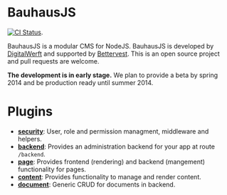 # BauhausJS

[![CI Status](https://travis-ci.org/bauhausjs/bauhausjs.png)](https://travis-ci.org/bauhausjs/bauhausjs).

BauhausJS is a modular CMS for NodeJS. BauhausJS is developed by [DigitalWerft](http://digitalwerft.com) and supported by [Bettervest](https://bettervest.de/). This is an open source project and pull requests are welcome.

**The development is in early stage.** We plan to provide a beta by spring 2014 and be production ready until summer 2014.

# Plugins

* **[security](https://github.com/bauhausjs/bauhausjs/tree/master/security)**: User, role and permission managment, middleware and helpers.
* **[backend](https://github.com/bauhausjs/bauhausjs/tree/master/backend)**: Provides an administration backend for your app at route `/backend`.
* **[page](https://github.com/bauhausjs/bauhausjs/tree/master/page)**: Provides frontend (rendering) and backend (mangement) functionality for pages.
* **[content](https://github.com/bauhausjs/bauhausjs/tree/master/content)**: Provides functionality to manage and render content.
* **[document](https://github.com/bauhausjs/bauhausjs/tree/master/document)**: Generic CRUD for documents in backend.

